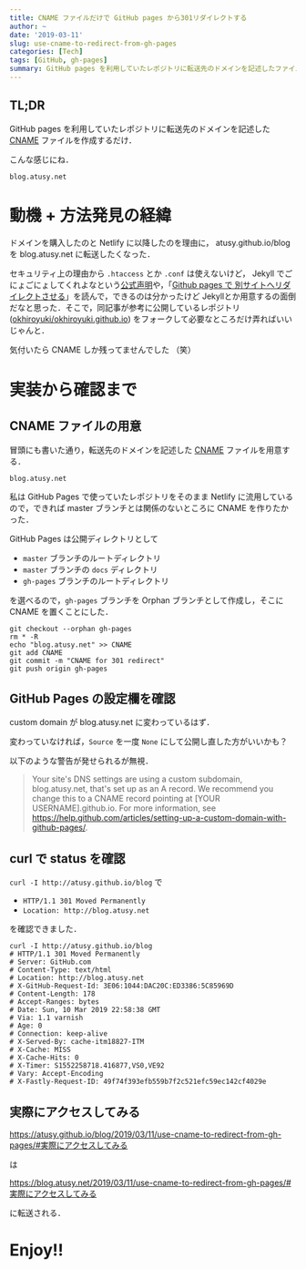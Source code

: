 ```yaml
---
title: CNAME ファイルだけで GitHub pages から301リダイレクトする
author: ~
date: '2019-03-11'
slug: use-cname-to-redirect-from-gh-pages
categories: [Tech]
tags: [GitHub, gh-pages]
summary: GitHub pages を利用していたレポジトリに転送先のドメインを記述したファイルを作成すると user.github.io/repository/* へのアクセスが指定したドメインに転送されるようになります．
---
```


## TL;DR

GitHub pages を利用していたレポジトリに転送先のドメインを記述した [CNAME](https://github.com/atusy/blog/blob/gh-pages/CNAME) ファイルを作成するだけ．

こんな感じにね．

```
blog.atusy.net
```

# 動機 + 方法発見の経緯

ドメインを購入したのと Netlify に以降したのを理由に， atusy.github.io/blog を blog.atusy.net に転送したくなった．

セキュリティ上の理由から `.htaccess` とか `.conf` は使えないけど， Jekyll でごにょごにょしてくれよなという[公式声明](https://help.github.com/en/articles/redirects-on-github-pages)や，「[Github pages で 別サイトへリダイレクトさせる](https://qiita.com/okhiroyuki/items/a7bc638d9f50de977bd1)」を読んで，できるのは分かったけど Jekyllとか用意するの面倒だなと思った．そこで，同記事が参考に公開しているレポジトリ ([okhiroyuki/okhiroyuki.github.io](https://github.com/okhiroyuki/okhiroyuki.github.io)) をフォークして必要なところだけ弄ればいいじゃんと．

気付いたら CNAME しか残ってませんでした （笑）

# 実装から確認まで

## CNAME ファイルの用意

冒頭にも書いた通り，転送先のドメインを記述した [CNAME](https://github.com/atusy/blog/blob/gh-pages/CNAME) ファイルを用意する．

```
blog.atusy.net
```

私は GitHub Pages で使っていたレポジトリをそのまま Netlify に流用しているので，できれば master ブランチとは関係のないところに CNAME を作りたかった．

GitHub Pages は公開ディレクトリとして 

- `master` ブランチのルートディレクトリ
- `master` ブランチの `docs` ディレクトリ
- `gh-pages` ブランチのルートディレクトリ

を選べるので，`gh-pages` ブランチを Orphan ブランチとして作成し，そこに CNAME を置くことにした．

```{.sh}
git checkout --orphan gh-pages
rm * -R
echo "blog.atusy.net" >> CNAME
git add CNAME
git commit -m "CNAME for 301 redirect"
git push origin gh-pages
```

## GitHub Pages の設定欄を確認

custom domain が blog.atusy.net に変わっているはず．

変わっていなければ，`Source` を一度 `None` にして公開し直した方がいいかも？

以下のような警告が発せられるが無視．

> Your site's DNS settings are using a custom subdomain, blog.atusy.net, that's set up as an A record. We recommend you change this to a CNAME record pointing at [YOUR USERNAME].github.io. For more information, see https://help.github.com/articles/setting-up-a-custom-domain-with-github-pages/.

## curl で status を確認

`curl -I http://atusy.github.io/blog` で 

- `HTTP/1.1 301 Moved Permanently` 
- `Location: http://blog.atusy.net` 

を確認できました．

```{.sh}
curl -I http://atusy.github.io/blog
# HTTP/1.1 301 Moved Permanently
# Server: GitHub.com
# Content-Type: text/html
# Location: http://blog.atusy.net
# X-GitHub-Request-Id: 3E06:1044:DAC20C:ED3386:5C85969D
# Content-Length: 178
# Accept-Ranges: bytes
# Date: Sun, 10 Mar 2019 22:58:38 GMT
# Via: 1.1 varnish
# Age: 0
# Connection: keep-alive
# X-Served-By: cache-itm18827-ITM
# X-Cache: MISS
# X-Cache-Hits: 0
# X-Timer: S1552258718.416877,VS0,VE92
# Vary: Accept-Encoding
# X-Fastly-Request-ID: 49f74f393efb559b7f2c521efc59ec142cf4029e
```

## 実際にアクセスしてみる

https://atusy.github.io/blog/2019/03/11/use-cname-to-redirect-from-gh-pages/#実際にアクセスしてみる

は

https://blog.atusy.net/2019/03/11/use-cname-to-redirect-from-gh-pages/#実際にアクセスしてみる

に転送される．

# Enjoy!!
